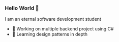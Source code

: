 ### Hello World 👋
I am an eternal software development student
- 🔭 Working on multiple backend project using C#
- 🌱 Learning design patterns in depth
<br>
